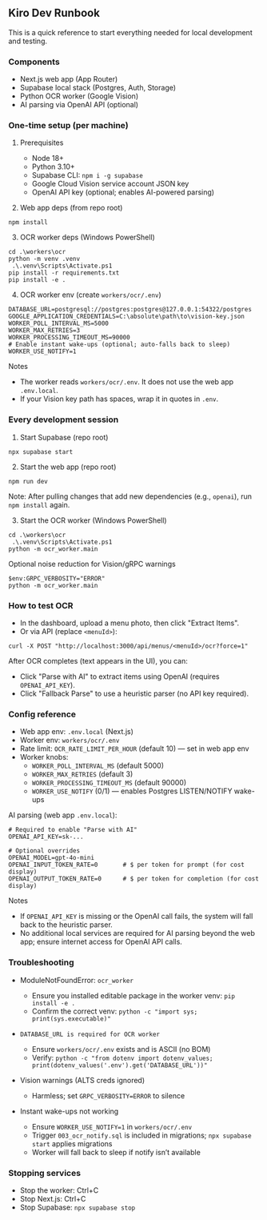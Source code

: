 ## Kiro Dev Runbook

This is a quick reference to start everything needed for local development and testing.

### Components
- Next.js web app (App Router)
- Supabase local stack (Postgres, Auth, Storage)
- Python OCR worker (Google Vision)
- AI parsing via OpenAI API (optional)

### One-time setup (per machine)
1) Prerequisites
   - Node 18+
   - Python 3.10+
   - Supabase CLI: `npm i -g supabase`
   - Google Cloud Vision service account JSON key
   - OpenAI API key (optional; enables AI-powered parsing)

2) Web app deps (from repo root)
```
npm install
```

3) OCR worker deps (Windows PowerShell)
```
cd .\workers\ocr
python -m venv .venv
 .\.venv\Scripts\Activate.ps1
pip install -r requirements.txt
pip install -e .
```

4) OCR worker env (create `workers/ocr/.env`)
```
DATABASE_URL=postgresql://postgres:postgres@127.0.0.1:54322/postgres
GOOGLE_APPLICATION_CREDENTIALS=C:\absolute\path\to\vision-key.json
WORKER_POLL_INTERVAL_MS=5000
WORKER_MAX_RETRIES=3
WORKER_PROCESSING_TIMEOUT_MS=90000
# Enable instant wake-ups (optional; auto-falls back to sleep)
WORKER_USE_NOTIFY=1
```

Notes
- The worker reads `workers/ocr/.env`. It does not use the web app `.env.local`.
- If your Vision key path has spaces, wrap it in quotes in `.env`.

### Every development session
1) Start Supabase (repo root)
```
npx supabase start
```

2) Start the web app (repo root)
```
npm run dev
```

Note: After pulling changes that add new dependencies (e.g., `openai`), run `npm install` again.

3) Start the OCR worker (Windows PowerShell)
```
cd .\workers\ocr
 .\.venv\Scripts\Activate.ps1
python -m ocr_worker.main
```

Optional noise reduction for Vision/gRPC warnings
```
$env:GRPC_VERBOSITY="ERROR"
python -m ocr_worker.main
```

### How to test OCR
- In the dashboard, upload a menu photo, then click "Extract Items".
- Or via API (replace `<menuId>`):
```
curl -X POST "http://localhost:3000/api/menus/<menuId>/ocr?force=1"
```

After OCR completes (text appears in the UI), you can:
- Click "Parse with AI" to extract items using OpenAI (requires `OPENAI_API_KEY`).
- Click "Fallback Parse" to use a heuristic parser (no API key required).

### Config reference
- Web app env: `.env.local` (Next.js)
- Worker env: `workers/ocr/.env`
- Rate limit: `OCR_RATE_LIMIT_PER_HOUR` (default 10) — set in web app env
- Worker knobs:
  - `WORKER_POLL_INTERVAL_MS` (default 5000)
  - `WORKER_MAX_RETRIES` (default 3)
  - `WORKER_PROCESSING_TIMEOUT_MS` (default 90000)
  - `WORKER_USE_NOTIFY` (0/1) — enables Postgres LISTEN/NOTIFY wake-ups

AI parsing (web app `.env.local`):
```
# Required to enable "Parse with AI"
OPENAI_API_KEY=sk-...

# Optional overrides
OPENAI_MODEL=gpt-4o-mini
OPENAI_INPUT_TOKEN_RATE=0       # $ per token for prompt (for cost display)
OPENAI_OUTPUT_TOKEN_RATE=0      # $ per token for completion (for cost display)
```

Notes
- If `OPENAI_API_KEY` is missing or the OpenAI call fails, the system will fall back to the heuristic parser.
- No additional local services are required for AI parsing beyond the web app; ensure internet access for OpenAI API calls.

### Troubleshooting
- ModuleNotFoundError: `ocr_worker`
  - Ensure you installed editable package in the worker venv: `pip install -e .`
  - Confirm the correct venv: `python -c "import sys; print(sys.executable)"`

- `DATABASE_URL is required for OCR worker`
  - Ensure `workers/ocr/.env` exists and is ASCII (no BOM)
  - Verify: `python -c "from dotenv import dotenv_values; print(dotenv_values('.env').get('DATABASE_URL'))"`

- Vision warnings (ALTS creds ignored)
  - Harmless; set `GRPC_VERBOSITY=ERROR` to silence

- Instant wake-ups not working
  - Ensure `WORKER_USE_NOTIFY=1` in `workers/ocr/.env`
  - Trigger `003_ocr_notify.sql` is included in migrations; `npx supabase start` applies migrations
  - Worker will fall back to sleep if notify isn’t available

### Stopping services
- Stop the worker: Ctrl+C
- Stop Next.js: Ctrl+C
- Stop Supabase: `npx supabase stop`


